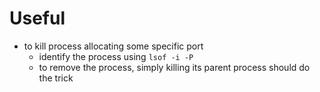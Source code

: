 # Useful

- to kill process allocating some specific port
    - identify the process using `lsof -i -P`
    - to remove the process, simply killing its parent process should do the trick
